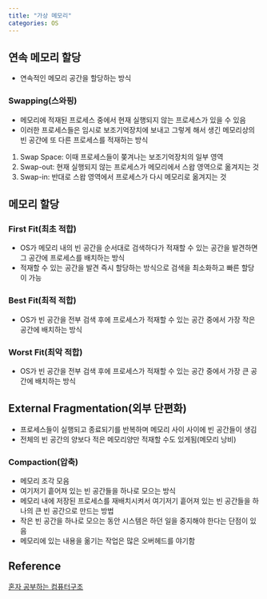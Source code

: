 ```yaml
---
title: "가상 메모리"
categories: OS
---
```


## 연속 메모리 할당
- 연속적인 메모리 공간을 할당하는 방식

### Swapping(스와핑)
- 메모리에 적재된 프로세스 중에서 현재 실행되지 않는 프로세스가 있을 수 있음
- 이러한 프로세스들은 임시로 보조기억장치에 보내고 그렇게 해서 생긴 메모리상의 빈 공간에 또 다른 프로세스를 적재하는 방식
1. Swap Space: 이때 프로세스들이 쫒겨나는 보조기억장치의 일부 영역
2. Swap-out: 현재 실행되지 않는 프로세스가 메모리에서 스왑 영역으로 옮겨지는 것
3. Swap-in: 반대로 스왑 영역에서 프로세스가 다시 메모리로 옮겨지는 것

## 메모리 할당
### First Fit(최초 적합)
- OS가 메모리 내의 빈 공간을 순서대로 검색하다가 적재할 수 있는 공간을 발견하면 그 공간에 프로세스를 배치하는 방식
- 적재할 수 있는 공간을 발견 즉시 할당하는 방식으로 검색을 최소화하고 빠른 할당이 가능
### Best Fit(최적 적합)
- OS가 빈 공간을 전부 검색 후에 프로세스가 적재할 수 있는 공간 중에서 가장 작은 공간에 배치하는 방식
### Worst Fit(최악 적합)
- OS가 빈 공간을 전부 검색 후에 프로세스가 적재할 수 있는 공간 중에서 가장 큰 공간에 배치하는 방식 

## External Fragmentation(외부 단편화)
- 프로세스들이 실행되고 종료되기를 반복하며 메모리 사이 사이에 빈 공간들이 생김
- 전체의 빈 공간의 양보다 적은 메모리양만 적재할 수도 있게됨(메모리 낭비)

### Compaction(압축)
- 메모리 조각 모음
- 여기저기 흩어져 있는 빈 공간들을 하나로 모으는 방식
- 메모리 내에 저장된 프로세스를 재배치시켜서 여기저기 흩어져 있는 빈 공간들을 하나의 큰 빈 공간으로 만드는 방법
- 작은 빈 공간을 하나로 모으는 동안 시스템은 하던 일을 중지해야 한다는 단점이 있음
- 메모리에 있는 내용을 옮기는 작업은 많은 오버헤드를 야기함

## Reference
[혼자 공부하는 컴퓨터구조]()
